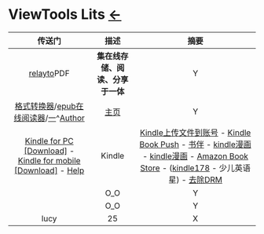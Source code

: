 # ViewTools Lits  [←](index.md)

| 传送门 | 描述 | 摘要 |
|:---:|:---:|:---:|
| [relayto](https://relayto.com/-17/docs)PDF | __集在线存储、阅读、分享于一体__ | Y |
| [格式转换器](https://www.aconvert.com/cn/ebook/epub-to-mobi/)/[epub在线阅读器](https://epub.liumingye.cn/)/[一](https://ztftrue.github.io/BookReader/)^[Author](https://github.com/ztftrue/BookReader/) | [主页](https://tool.liumingye.cn/) | Y |
| [Kindle for PC [Download]](https://www.amazon.com/Amazon-Digital-Services-LLC-Download/dp/B00UB76290) - [Kindle for mobile [Download]](https://www.amazon.com/b?ie=UTF8&node=16571048011) - [Help](https://www.amazon.com/gp/help/customer/display.html?nodeId=GZSM7D8A85WKPYYD) | Kindle | [Kindle上传文件到账号](https://www.amazon.com/gp/sendtokindle) - [Kindle Book Push](https://book.einverne.info/) - [书伴](https://bookfere.com/ebook) - [kindle漫画](http://www.kindlecomic.net/) - [kindle漫画](http://vol.moe/) - [Amazon Book Store](https://www.amazon.cn/b?ie=UTF8&node=1987669071) - ([kindle178](http://www.kindle178.com/) - 少儿英语星) - [去除DRM](http://www.staycu.com/archives/259) |
| []() | O_O | Y |
| []() | O_O | Y |
| lucy | 25 | X |
